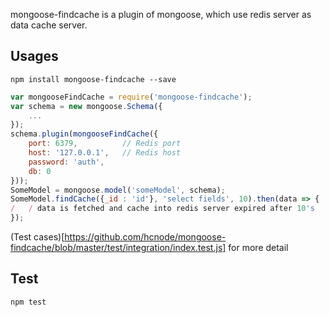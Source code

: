 mongoose-findcache is a plugin of mongoose, which use redis server as data cache server.

## Usages
`npm install mongoose-findcache --save`

```javascript
var mongooseFindCache = require('mongoose-findcache');
var schema = new mongoose.Schema({
	...
});
schema.plugin(mongooseFindCache({
	port: 6379,          // Redis port
	host: '127.0.0.1',   // Redis host
	password: 'auth',
	db: 0
}));
SomeModel = mongoose.model('someModel', schema);
SomeModel.findCache({_id : 'id'}, 'select fields', 10).then(data => {
/	/ data is fetched and cache into redis server expired after 10's
});
```

(Test cases)[https://github.com/hcnode/mongoose-findcache/blob/master/test/integration/index.test.js] for more detail

## Test
`npm test`

